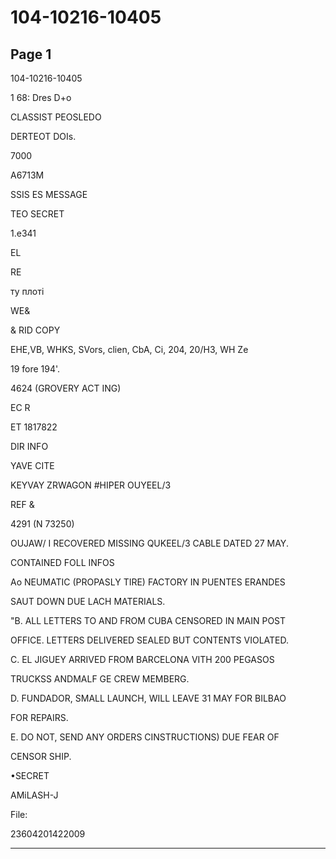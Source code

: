 # 104-10216-10405

## Page 1

104-10216-10405

1 68: Dres D+o

CLASSIST PEOSLEDO

DERTEOT DOIs.

7000

A6713M

SSIS ES MESSAGE

TEO SECRET

1.e341

EL

RE

ту плоті

WE&

& RID COPY

EHE,VB, WHKS, SVors, clien, CbA, Ci, 204, 20/H3, WH Ze

19 fore 194'.

4624 (GROVERY ACT ING)

EC R

ET 1817822

DIR INFO

YAVE CITE

KEYVAY ZRWAGON #HIPER OUYEEL/3

REF &

4291 (N 73250)

OUJAW/ I RECOVERED MISSING QUKEEL/3 CABLE DATED 27 MAY.

CONTAINED FOLL INFOS

Ao NEUMATIC (PROPASLY TIRE) FACTORY IN PUENTES ERANDES

SAUT DOWN DUE LACH MATERIALS.

"B. ALL LETTERS TO AND FROM CUBA CENSORED IN MAIN POST

OFFICE. LETTERS DELIVERED SEALED BUT CONTENTS VIOLATED.

C. EL JIGUEY ARRIVED FROM BARCELONA VITH 200 PEGASOS

TRUCKSS ANDMALF GE CREW MEMBERG.

D. FUNDADOR, SMALL LAUNCH, WILL LEAVE 31 MAY FOR BILBAO

FOR REPAIRS.

E. DO NOT, SEND ANY ORDERS CINSTRUCTIONS) DUE FEAR OF

CENSOR SHIP.

•SECRET

AMiLASH-J

File:

23604201422009

---

